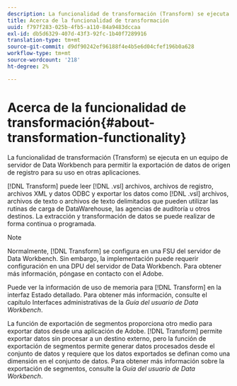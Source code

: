 ```yaml
---
description: La funcionalidad de transformación (Transform) se ejecuta en un equipo de servidor de Data Workbench para permitir la exportación de datos de origen de registro para su uso en otras aplicaciones.
title: Acerca de la funcionalidad de transformación
uuid: f797f283-025b-4fb5-a110-84a9483dccaa
exl-id: db5d6329-407d-43f3-92fc-1b40f7289916
translation-type: tm+mt
source-git-commit: d9df90242ef96188f4e4b5e6d04cfef196b0a628
workflow-type: tm+mt
source-wordcount: '218'
ht-degree: 2%

---
```


# Acerca de la funcionalidad de transformación{#about-transformation-functionality}

La funcionalidad de transformación (Transform) se ejecuta en un equipo de servidor de Data Workbench para permitir la exportación de datos de origen de registro para su uso en otras aplicaciones.

[!DNL Transform] puede leer  [!DNL .vsl] archivos, archivos de registro, archivos XML y datos ODBC y exportar los datos como  [!DNL .vsl] archivos, archivos de texto o archivos de texto delimitados que pueden utilizar las rutinas de carga de DataWarehouse, las agencias de auditoría u otros destinos. La extracción y transformación de datos se puede realizar de forma continua o programada.

>[!NOTE]
>
>Normalmente, [!DNL Transform] se configura en una FSU del servidor de Data Workbench. Sin embargo, la implementación puede requerir configuración en una DPU del servidor de Data Workbench. Para obtener más información, póngase en contacto con el Adobe.

Puede ver la información de uso de memoria para [!DNL Transform] en la interfaz Estado detallado. Para obtener más información, consulte el capítulo Interfaces administrativas de la *Guía del usuario de Data Workbench*.

La función de exportación de segmentos proporciona otro medio para exportar datos desde una aplicación de Adobe. [!DNL Transform] permite exportar datos sin procesar a un destino externo, pero la función de exportación de segmentos permite generar datos procesados desde el conjunto de datos y requiere que los datos exportados se definan como una dimensión en el conjunto de datos. Para obtener más información sobre la exportación de segmentos, consulte la *Guía del usuario de Data Workbench*.
